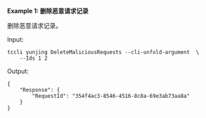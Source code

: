**Example 1: 删除恶意请求记录**

删除恶意请求记录。

Input: 

```
tccli yunjing DeleteMaliciousRequests --cli-unfold-argument  \
    --Ids 1 2
```

Output: 
```
{
    "Response": {
        "RequestId": "354f4ac3-8546-4516-8c8a-69e3ab73aa8a"
    }
}
```

